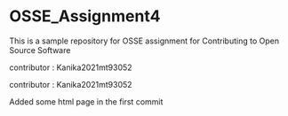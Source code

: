 # OSSE_Assignment4
This is a sample repository for OSSE assignment for Contributing to Open Source Software

contributor : Kanika2021mt93052


contributor : Kanika2021mt93052

Added some html page in the first commit


